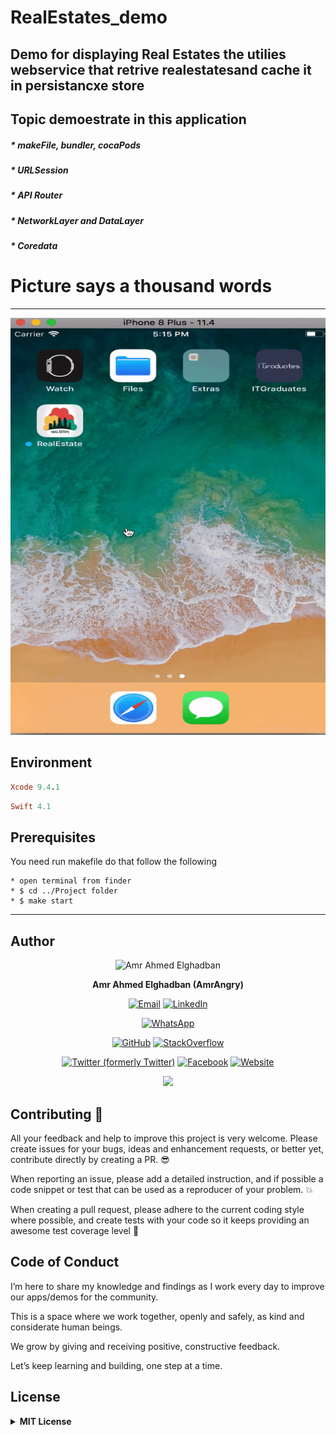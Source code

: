 # RealEstates_demo


## Demo for displaying Real Estates the utilies webservice that retrive realestatesand cache it in persistancxe store


Topic demoestrate in this application
---
##### * makeFile, bundler, cocaPods
##### * URLSession
##### * API Router
##### * NetworkLayer and DataLayer
##### * Coredata


# Picture says a thousand words
---

![Alt text](https://github.com/amrangry/RealEstates_demo/blob/master/project_demo_gif.gif?raw=true "sample")


Environment
---
```ruby
Xcode 9.4.1
```
```ruby
Swift 4.1
```

Prerequisites
---
You need run makefile do that follow the following 

```
* open terminal from finder
* $ cd ../Project folder 
* $ make start
```


--------------- 
## **Author**

<div align="center">
  <img src="https://avatars.githubusercontent.com/u/2900952?s=400&u=41c504ca200e2f92638fc630e8361da78296b35c&v=4" width="180" alt="Amr Ahmed Elghadban"/>

  **Amr Ahmed Elghadban (AmrAngry)**

[![Email](https://img.shields.io/badge/Email-Contact%20Me-red?logo=gmail)](mailto:amr.elghadban@gmail.com) [![LinkedIn](https://img.shields.io/badge/LinkedIn-Profile-blue?logo=linkedin)](https://www.linkedin.com/in/amrelghadban/)

[![WhatsApp](https://img.shields.io/badge/whatsapp-00971543233227-green?logo=whatsapp)](https://api.whatsapp.com/send/?phone=00971543233227&text=Hi%20&app_absent=0)

[![GitHub](https://img.shields.io/badge/GitHub-Profile-blue?logo=github)](https://github.com/amrangry) [![StackOverflow](https://img.shields.io/badge/StackOverflow-Profile-orange?logo=stackoverflow)](https://stackoverflow.com/users/1316779/amrangry)

[![Twitter (formerly Twitter)](https://img.shields.io/badge/Twitter-@amr_elghadban-blue?logo=twitter)](https://x.com/intent/follow?screen_name=amr_elghadban) [![Facebook](https://img.shields.io/badge/Facebook-Profile-blue?logo=facebook)](https://facebook.com/amr.elghadban) [![Website](https://img.shields.io/badge/Website-Visit%20Me-blue?logo=globe)](https://amrangry.github.io/)
       <div align="center" >
	       <a href = "https://www.buymeacoffee.com/amrangry">
		    <img src = "https://img.buymeacoffee.com/button-api/?text=Buy%20me%20a%20coffee&emoji=&slug=your-username&button_colour=FFDD00&font_colour=000000&font_family=Cookie&outline_colour=000000&coffee_colour=ffffff"/>
                </a>
       </div>
  <!--  [![Buy Me a Coffee](https://img.shields.io/badge/Buy%20Me%20a%20Coffee-Support%20Me-yellow?logo=buymeacoffee)](https://www.buymeacoffee.com/amrangry) -->
  <!--  [Email](mailto:amr.elghadban@gmail.com?subject=I%20checked%20your%20GitHub%20repo!): [amr.elghadban@gmail.com](mailto:amr.elghadban@gmail.com) -->
  <!-- [![Linkedin](https://img.shields.io/badge/Lets%20Connect%20via-LinkedIn-blue)](https://www.linkedin.com/in/amrelghadban/) -->
  <!-- [![X (formerly Twitter) Follow](https://img.shields.io/twitter/follow/amr_elghadban)](https://x.com/intent/follow?screen_name=amr_elghadban) -->
  
</div>

## **Contributing 🤘**

All your feedback and help to improve this project is very welcome. 
Please create issues for your bugs, ideas and enhancement requests, or better yet, contribute directly by creating a PR. 😎

When reporting an issue, please add a detailed instruction, and if possible a code snippet or test that can be used as a reproducer of your problem. 💥

When creating a pull request, please adhere to the current coding style where possible, and create tests with your code so it keeps providing an awesome test coverage level 💪


## **Code of Conduct**

I’m here to share my knowledge and findings as I work every day to improve our apps/demos for the community.

This is a space where we work together, openly and safely, as kind and considerate human beings.

We grow by giving and receiving positive, constructive feedback.
 
Let’s keep learning and building, one step at a time.


## **License**

<details>
<summary><strong>MIT License</strong></summary>
<p>
RealEstates_demo is distributed under the MIT License.  
For more information, see the <a href="https://github.com/amrangry/RealEstates_demo/blob/master/LICENSE" target="_blank">LICENSE</a> file.  

&copy; 2025 Amr Elghadban  
All rights reserved.
</p>
</details>
